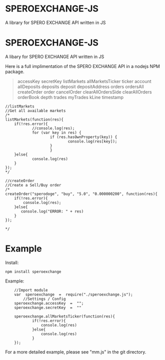 # SPEROEXCHANGE-JS
A library for SPERO EXCHANGE API written in JS
# SPEROEXCHANGE-JS

A libary for SPERO EXCHANGE API written in JS

Here is a full implimentation of the SPERO EXCHANGE API in a nodejs NPM package.


> accessKey secretKey listMarkets allMarketsTicker ticker account
> allDeposits deposits deposit depositAddress orders ordersAll
> createOrder order cancelOrder clearAllOrdersSide clearAllOrders
> orderBook depth trades myTrades kLine timestamp

    //listMarkets
    //Get all available markets
    /*
    listMarkets(function(res){
        if(!res.error){
                //console.log(res);
                for (var key in res) {
                        if (res.hasOwnProperty(key)) {
                                console.log(res[key]);
                        }
                        }
        }else{
                console.log(res)
        }
    });
    */

    //createOrder
    //Create a Sell/Buy order
    /*
    createOrder("sperodoge", "buy", "5.0", "0.000000200", function(res){
        if(!res.error){
            console.log(res);
        }else{
           console.log("ERROR: " + res)
        }
    });

    */

# Example
Install:

    npm install speroexchange

Example:

        //Import module
        var  speroexchange  =  require("./speroexchange.js");
            //Settings / Config
        speroexchange.accessKey  =  "";
        speroexchange.secretKey  =  ""

        speroexchange.allMarketsTicker(function(res){
                if(!res.error){
                    console.log(res)
                }else{
                    console.log(res)
                }
        });

For a more detailed example, please see "mm.js" in the git directory.
